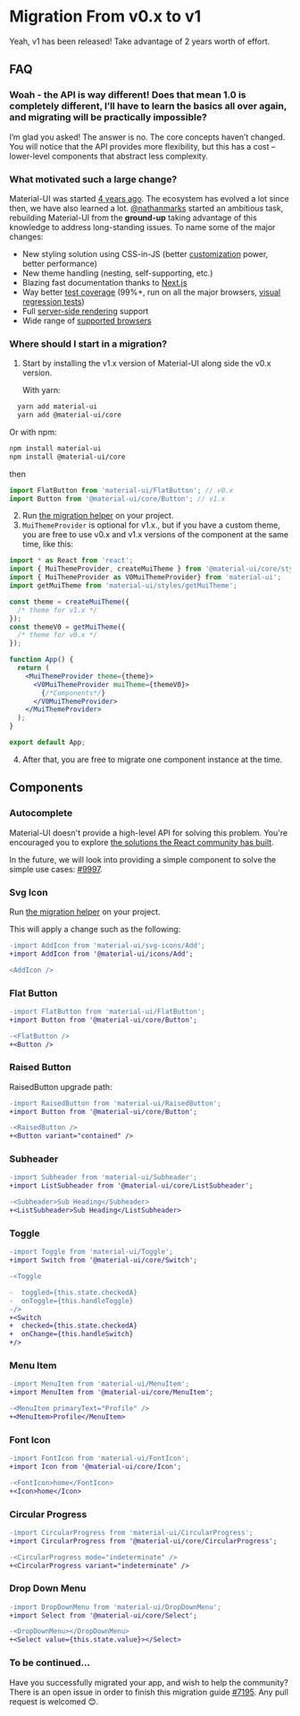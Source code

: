 # Migration From v0.x to v1

<p class="description">Yeah, v1 has been released! Take advantage of 2 years worth of effort.</p>

## FAQ

### Woah - the API is way different! Does that mean 1.0 is completely different, I’ll have to learn the basics all over again, and migrating will be practically impossible?

I’m glad you asked! The answer is no. The core concepts haven’t changed. You will notice that the API provides more flexibility, but this has a cost – lower-level components that abstract less complexity.

### What motivated such a large change?

Material-UI was started [4 years ago](https://github.com/mui-org/material-ui/commit/28b768913b75752ecf9b6bb32766e27c241dbc46). The ecosystem has evolved a lot since then, we have also learned a lot. [@nathanmarks](https://github.com/nathanmarks/) started an ambitious task, rebuilding Material-UI from the **ground-up** taking advantage of this knowledge to address long-standing issues. To name some of the major changes:

- New styling solution using CSS-in-JS (better [customization](/customization/components/) power, better performance)
- New theme handling (nesting, self-supporting, etc.)
- Blazing fast documentation thanks to [Next.js](https://github.com/zeit/next.js)
- Way better [test coverage](/guides/testing/) (99%+, run on all the major browsers, [visual regression tests](https://www.argos-ci.com/mui-org/material-ui))
- Full [server-side rendering](/guides/server-rendering/) support
- Wide range of [supported browsers](/getting-started/supported-platforms/)

### Where should I start in a migration?

1. Start by installing the v1.x version of Material-UI along side the v0.x version.
    
    With yarn:

```sh
  yarn add material-ui
  yarn add @material-ui/core
  ```

  Or with npm:
  ```sh
  npm install material-ui
  npm install @material-ui/core
  ```

  then

  ```js
  import FlatButton from 'material-ui/FlatButton'; // v0.x
  import Button from '@material-ui/core/Button'; // v1.x
  ```

2. Run [the migration helper](https://github.com/mui-org/material-ui/tree/master/packages/material-ui-codemod) on your project.
3. `MuiThemeProvider` is optional for v1.x., but if you have a custom theme, you are free to use v0.x and v1.x versions of the component at the same time, like this:

  ```jsx
  import * as React from 'react';
  import { MuiThemeProvider, createMuiTheme } from '@material-ui/core/styles'; // v1.x
  import { MuiThemeProvider as V0MuiThemeProvider} from 'material-ui';
  import getMuiTheme from 'material-ui/styles/getMuiTheme';

  const theme = createMuiTheme({
    /* theme for v1.x */
  });
  const themeV0 = getMuiTheme({
    /* theme for v0.x */
  });

  function App() {
    return (
      <MuiThemeProvider theme={theme}>
        <V0MuiThemeProvider muiTheme={themeV0}>
          {/*Components*/}
        </V0MuiThemeProvider>
      </MuiThemeProvider>
    );
  }

  export default App;
  ```

4. After that, you are free to migrate one component instance at the time.

## Components

### Autocomplete

Material-UI doesn't provide a high-level API for solving this problem.
You're encouraged you to explore [the solutions the React community has built](/components/autocomplete/).

In the future, we will look into providing a simple component to solve the simple use cases: [#9997](https://github.com/mui-org/material-ui/issues/9997).

### Svg Icon

Run [the migration helper](https://github.com/mui-org/material-ui/tree/master/packages/material-ui-codemod) on your project.

This will apply a change such as the following:

```diff
-import AddIcon from 'material-ui/svg-icons/Add';
+import AddIcon from '@material-ui/icons/Add';

<AddIcon />
```

### Flat Button

```diff
-import FlatButton from 'material-ui/FlatButton';
+import Button from '@material-ui/core/Button';

-<FlatButton />
+<Button />
```

### Raised Button

RaisedButton upgrade path:

```diff
-import RaisedButton from 'material-ui/RaisedButton';
+import Button from '@material-ui/core/Button';

-<RaisedButton />
+<Button variant="contained" />
```

### Subheader

```diff
-import Subheader from 'material-ui/Subheader';
+import ListSubheader from '@material-ui/core/ListSubheader';

-<Subheader>Sub Heading</Subheader>
+<ListSubheader>Sub Heading</ListSubheader>
```

### Toggle

```diff
-import Toggle from 'material-ui/Toggle';
+import Switch from '@material-ui/core/Switch';

-<Toggle

-  toggled={this.state.checkedA}
-  onToggle={this.handleToggle}
-/>
+<Switch
+  checked={this.state.checkedA}
+  onChange={this.handleSwitch}
+/>
```

### Menu Item

```diff
-import MenuItem from 'material-ui/MenuItem';
+import MenuItem from '@material-ui/core/MenuItem';

-<MenuItem primaryText="Profile" />
+<MenuItem>Profile</MenuItem>
```

### Font Icon

```diff
-import FontIcon from 'material-ui/FontIcon';
+import Icon from '@material-ui/core/Icon';

-<FontIcon>home</FontIcon>
+<Icon>home</Icon>
```

### Circular Progress

```diff
-import CircularProgress from 'material-ui/CircularProgress';
+import CircularProgress from '@material-ui/core/CircularProgress';

-<CircularProgress mode="indeterminate" />
+<CircularProgress variant="indeterminate" />
```

### Drop Down Menu

```diff
-import DropDownMenu from 'material-ui/DropDownMenu';
+import Select from '@material-ui/core/Select';

-<DropDownMenu></DropDownMenu>
+<Select value={this.state.value}></Select>
```

### To be continued…

Have you successfully migrated your app, and wish to help the community? There is an open issue in order to finish this migration guide [#7195](https://github.com/mui-org/material-ui/issues/7195). Any pull request is welcomed 😊.